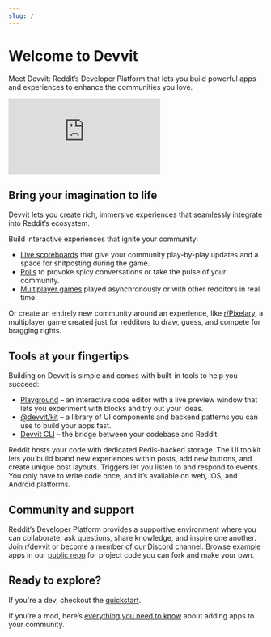 ```yaml
---
slug: /
---
```


# Welcome to Devvit

Meet Devvit: Reddit’s Developer Platform that lets you build powerful apps and experiences to enhance the communities you love.

<iframe width="xxx" height="xxx" src="https://www.youtube.com/embed/BHtTIInycgg" title="Getting started with Reddit&#39;s Developer Platform" frameborder="0" allow="accelerometer; autoplay; clipboard-write; encrypted-media; gyroscope; picture-in-picture; web-share" referrerpolicy="strict-origin-when-cross-origin" allowfullscreen></iframe>

## Bring your imagination to life

Devvit lets you create rich, immersive experiences that seamlessly integrate into Reddit’s ecosystem.

Build interactive experiences that ignite your community:

- [Live scoreboards](./showcase/apps#live-scores) that give your community play-by-play updates and a space for shitposting during the game.
- [Polls](./showcase/playgrounds) to provoke spicy conversations or take the pulse of your community.
- [Multiplayer games](./showcase/apps#bingo) played asynchronously or with other redditors in real time.

Or create an entirely new community around an experience, like [r/Pixelary](https://www.reddit.com/r/Pixelary/), a multiplayer game created just for redditors to draw, guess, and compete for bragging rights.

## Tools at your fingertips

Building on Devvit is simple and comes with built-in tools to help you succeed:

- [Playground](playground.md) – an interactive code editor with a live preview window that lets you experiment with blocks and try out your ideas.
- [@devvit/kit](devvit_kit.md) – a library of UI components and backend patterns you can use to build your apps fast.
- [Devvit CLI](devvit_cli.md) – the bridge between your codebase and Reddit.

Reddit hosts your code with dedicated Redis-backed storage. The UI toolkit lets you build brand new experiences within posts, add new buttons, and create unique post layouts. Triggers let you listen to and respond to events. You only have to write code once, and it’s available on web, iOS, and Android platforms.

## Community and support

Reddit’s Developer Platform provides a supportive environment where you can collaborate, ask questions, share knowledge, and inspire one another. Join [r/devvit](https://www.reddit.com/r/devvit/) or become a member of our [Discord](https://discord.gg/Cd43ExtEFS) channel. Browse example apps in our [public repo](https://github.com/reddit/devvit/tree/main/packages/apps) for project code you can fork and make your own.

## Ready to explore?

If you're a dev, checkout the [quickstart](quickstart.mdx).

If you’re a mod, here’s [everything you need to know](mod_resources.md) about adding apps to your community.
